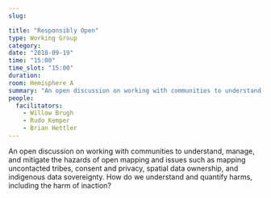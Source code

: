 ```yaml
---
slug:

title: "Responsibly Open"
type: Working Group
category:
date: "2018-09-19"
time: "15:00"
time_slot: "15:00"
duration:
room: Hemisphere A
summary: "An open discussion on working with communities to understand, manage, and mitigate the hazards of open mapping and issues such as mapping uncontacted tribes, consent and privacy, spatial data ownership, and indigenous data sovereignty. How do we understand and quantify harms, including the harm of inaction?"
people:
  facilitators:
    - Willow Brugh
    - Rudo Kemper
    - Brian Hettler
---
```

An open discussion on working with communities to understand, manage, and mitigate the hazards of open mapping and issues such as mapping uncontacted tribes, consent and privacy, spatial data ownership, and indigenous data sovereignty. How do we understand and quantify harms, including the harm of inaction?
